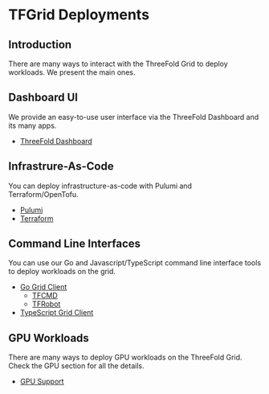 <h1> TFGrid Deployments </h1>



## Introduction

There are many ways to interact with the ThreeFold Grid to deploy workloads. We present the main ones.

## Dashboard UI

We provide an easy-to-use user interface via the ThreeFold Dashboard and its many apps.

- [ThreeFold Dashboard](../../dashboard/dashboard.md)

## Infrastrure-As-Code

You can deploy infrastructure-as-code with Pulumi and Terraform/OpenTofu.

- [Pulumi](../pulumi/pulumi_readme.md)
- [Terraform](../terraform/terraform_toc.md)

## Command Line Interfaces

You can use our Go and Javascript/TypeScript command line interface tools to deploy workloads on the grid.

- [Go Grid Client](../../developers/go/grid3_go_readme.md)
  - [TFCMD](../../developers/tfcmd/tfcmd.md)
  - [TFRobot](../../developers/tfrobot/tfrobot.md)
- [TypeScript Grid Client](../../developers/javascript/grid3_javascript_readme.md)

## GPU Workloads

There are many ways to deploy GPU workloads on the ThreeFold Grid. Check the GPU section for all the details.

- [GPU Support](../gpu/gpu_toc.md)